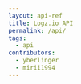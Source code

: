 ```yaml
---
layout: api-ref
title: Logz.io API
permalink: /api/
tags:
  - api
contributors:
  - yberlinger
  - mirii1994
---
```

